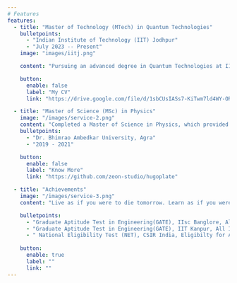 ```yaml
---
# Features
features:
  - title: "Master of Technology (MTech) in Quantum Technologies"
    bulletpoints:
      - "Indian Institute of Technology (IIT) Jodhpur"
      - "July 2023 -- Present"
    image: "images/iitj.png"

    content: "Pursuing an advanced degree in Quantum Technologies at IIT Jodhpur, specializing in Quantum Materials and Devices.  The curriculum integrates theoretical foundations with practical research, focusing on the development of innovative quantum devices. Engaged in exploring the intersection of quantum physics and material science. My research aims to advance the field of quantum materials by leveraging machine learning and computational methods for enhanced material design and device performance. "

    button:
      enable: false
      label: "My CV"
      link: "https://drive.google.com/file/d/1sbCUsIASs7-KiTwm7ld4WY-ORUE_ENiB/view?usp=sharing"

  - title: "Master of Science (MSc) in Physics"
    image: "/images/service-2.png"
    content: "Completed a Master of Science in Physics, which provided a solid foundation in classical and modern physics principles. This program at St. John's College emphasized critical thinking and analytical skills, covering diverse topics such as quantum mechanics, thermodynamics, and electromagnetism. It laid the groundwork for my current specialization in quantum technologies, equipping me with the theoretical knowledge and experimental skills necessary for advanced research in the field.  "
    bulletpoints:
      - "Dr. Bhimrao Ambedkar University, Agra"
      - "2019 - 2021"

    button:
      enable: false
      label: "Know More"
      link: "https://github.com/zeon-studio/hugoplate"

  - title: "Achievements"
    image: "/images/service-3.png"
    content: "Live as if you were to die tomorrow. Learn as if you were to live forever.        — Mahatma Gandhi"

    bulletpoints:
      - "Graduate Aptitude Test in Engineering(GATE), IIsc Banglore, All India Rank - 1132, 2024"
      - "Graduate Aptitude Test in Engineering(GATE), IIT Kanpur, All India Rank - 591, 2023"
      - " National Eligibility Test (NET), CSIR India, Eligibilty for Assistant Professor , All India Rank- 37, 2023"
      
    button:
      enable: true
      label: ""
      link: ""
---
```

